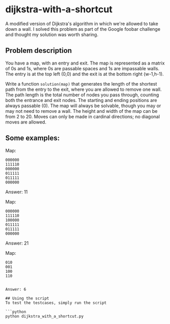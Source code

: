# dijkstra-with-a-shortcut
A modified version of Dijkstra's algorithm in which we're allowed to take down a wall. I solved this problem as part of the Google foobar challenge and thought my solution was worth sharing.

## Problem description

You have a map, with an entry and exit. The map is represented as a matrix of 0s and 1s, where 0s are passable spaces and 1s are impassable walls. The entry is at the top left (0,0) and the exit is at the bottom right (w-1,h-1).

Write a function `solution(map)` that generates the length of the shortest path from the entry to the exit, where you are allowed to remove one wall. The path length is the total number of nodes you pass through, counting both the entrance and exit nodes. The starting and ending positions are always passable (0). The map will always be solvable, though you may or may not need to remove a wall. The height and width of the map can be from 2 to 20. Moves can only be made in cardinal directions; no diagonal moves are allowed.

## Some examples:
Map:
```
000000
111110
000000
011111
011111
000000
```

Answer: 11

Map:
```
000000
111110
100000
011111
011111
000000
```

Answer: 21

Map:
```
010
001
100
110


Answer: 6

## Using the script
To test the testcases, simply run the script

```python
python dijkstra_with_a_shortcut.py
```
